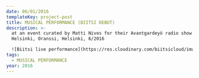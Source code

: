 ```yaml
---
date: 06/01/2016
templateKey: project-post
title: MUSICAL PERFORMANCE (BIITSI DEBUT)
description: >-
  at an event curated by Matti Nives for their Avantgardeyö radio show in Radio
  Helsinki, Oranssi, Helsinki, 6/2016

  ![Biitsi live performance](https://res.cloudinary.com/biitsicloud/image/upload/v1596108034/bcloud/00B.jpg)
tags:
  - MUSICAL PERFORMANCE
year: 2016
---
```

